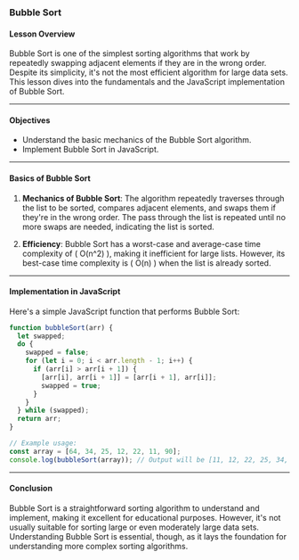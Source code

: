 ### **Bubble Sort**

#### Lesson Overview

Bubble Sort is one of the simplest sorting algorithms that work by repeatedly swapping adjacent elements if they are in the wrong order. Despite its simplicity, it's not the most efficient algorithm for large data sets. This lesson dives into the fundamentals and the JavaScript implementation of Bubble Sort.

---

#### Objectives

- Understand the basic mechanics of the Bubble Sort algorithm.
- Implement Bubble Sort in JavaScript.

---

#### Basics of Bubble Sort

1. **Mechanics of Bubble Sort**: The algorithm repeatedly traverses through the list to be sorted, compares adjacent elements, and swaps them if they're in the wrong order. The pass through the list is repeated until no more swaps are needed, indicating the list is sorted.

2. **Efficiency**: Bubble Sort has a worst-case and average-case time complexity of \( O(n^2) \), making it inefficient for large lists. However, its best-case time complexity is \( O(n) \) when the list is already sorted.

---

#### Implementation in JavaScript

Here's a simple JavaScript function that performs Bubble Sort:

```javascript
function bubbleSort(arr) {
  let swapped;
  do {
    swapped = false;
    for (let i = 0; i < arr.length - 1; i++) {
      if (arr[i] > arr[i + 1]) {
        [arr[i], arr[i + 1]] = [arr[i + 1], arr[i]];
        swapped = true;
      }
    }
  } while (swapped);
  return arr;
}

// Example usage:
const array = [64, 34, 25, 12, 22, 11, 90];
console.log(bubbleSort(array)); // Output will be [11, 12, 22, 25, 34, 64, 90]
```

---

#### Conclusion

Bubble Sort is a straightforward sorting algorithm to understand and implement, making it excellent for educational purposes. However, it's not usually suitable for sorting large or even moderately large data sets. Understanding Bubble Sort is essential, though, as it lays the foundation for understanding more complex sorting algorithms.